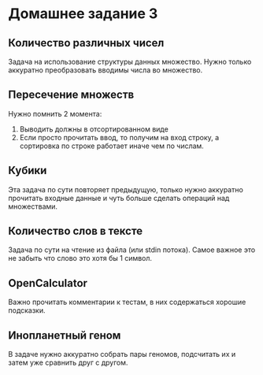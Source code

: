 # Домашнее задание 3

## Количество различных чисел

Задача на использование структуры данных множество. Нужно только аккуратно преобразовать вводимы 
числа во множество.

## Пересечение множеств

Нужно помнить 2 момента: 
1. Выводить должны в отсортированном виде
2. Если просто прочитать ввод, то получим на вход строку, а сортировка по строке работает иначе 
чем по числам.

## Кубики

Эта задача по сути повторяет предыдущую, только нужно аккуратно прочитать входные данные и чуть
больше сделать операций над множествами.

## Количество слов в тексте

Задача по сути на чтение из файла (или stdin потока). Самое важное это не забыть что слово это 
хотя бы 1 символ.

## OpenCalculator

Важно прочитать комментарии к тестам, в них содержаться хорошие подсказки.

## Инопланетный геном

В задаче нужно аккуратно собрать пары геномов, подсчитать их и затем уже сравнить друг с другом.